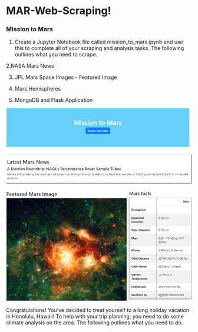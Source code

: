 # MAR-Web-Scraping!

### Mission to Mars

1. Create a Jupyter Notebook file called mission_to_mars.ipynb and use this to complete all of your scraping and analysis tasks. The following outlines what you need to scrape.

2.NASA Mars News

3. JPL Mars Space Images - Featured Image

4. Mars Hemispheres

5. MongoDB and Flask Application

![HTML.png](Images/HTML.png)

Congratulations! You've decided to treat yourself to a long holiday vacation in Honolulu, Hawaii! To help with your trip planning, you need to do some climate analysis on the area. The following outlines what you need to do.
